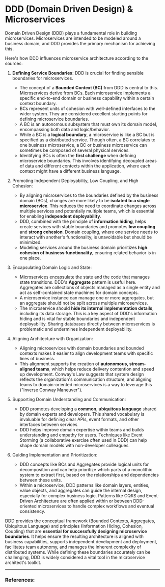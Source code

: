 # DDD (Domain Driven Design) & Microservices

Domain Driven Design (DDD) plays a fundamental role in building microservices. Microservices are intended to be modeled around a business domain, and DDD provides the primary mechanism for achieving this.

Here's how DDD influences microservice architecture according to the sources:
1. **Defining Service Boundaries:** DDD is crucial for finding sensible boundaries for microservices.
   - The concept of a **Bounded Context (BC)** from DDD is central to this. Microservices derive from BCs. Each microservice implements a specific end-to-end domain or business capability within a certain context boundary.
   - BCs represent units of cohesion with well-defined interfaces to the wider system. They are considered excellent starting points for defining microservice boundaries.
   - A BC is an autonomous subsystem that must own its domain model, encompassing both data and logic/behavior.
   - While a BC is a **logical boundary**, a microservice is like a BC but is specified as a distributed service. Though often, a BC correlates to one business microservice, a BC or business microservice can sometimes be composed of several physical services.
   - Identifying BCs is often the **first challenge** when defining microservice boundaries. This involves identifying decoupled areas of data and different contexts within the application, where each context might have a different business language.
  
2. Promoting Independent Deployability, Low Coupling, and High Cohesion:
   - By aligning microservices to the boundaries defined by the business domain (BCs), changes are more likely to be **isolated to a single microservice**. This reduces the need to coordinate changes across multiple services and potentially multiple teams, which is essential for enabling **independent deployability**.
   - DDD, combined with the principle of **information hiding**, helps create services with stable boundaries and promotes **low coupling** and **strong cohesion**. Domain coupling, where one service needs to interact with another's functionality, is unavoidable but should be minimized.
   - Modeling services around the business domain prioritizes **high cohesion of business functionality**, ensuring related behavior is in one place.
  
3. Encapsulating Domain Logic and State:
   - Microservices encapsulate the state and the code that manages state transitions. DDD's **Aggregate** pattern is useful here. Aggregates are collections of objects managed as a single entity and act as self-contained state machines for domain concepts.
   - A microservice instance can manage one or more aggregates, but an aggregate should not be split across multiple microservices.
   - The microservice should **hide its internal implementation details**, including its data storage. This is a key aspect of DDD's information hiding and is vital for stable boundaries and independent deployability. Sharing databases directly between microservices is problematic and undermines independent deployability.
  
4. Aligning Architecture with Organization:
   - Aligning microservices with domain boundaries and bounded contexts makes it easier to align development teams with specific lines of business.
   - This alignment supports the creation of **autonomous, stream-aligned teams**, which helps reduce delivery contention and speed up development. Conway's Law suggests that system design reflects the organization's communication structure, and aligning teams to domain-oriented microservices is a way to leverage this ("Inverse Conway Maneuver").
  
5. Supporting Domain Understanding and Communication:
   - DDD promotes developing a **common, ubiquitous language** shared by domain experts and developers. This shared vocabulary is invaluable for defining clear APIs, event formats, and other interfaces between services.
   - DDD helps improve domain expertise within teams and builds understanding and empathy for users. Techniques like Event Storming (a collaborative exercise often used in DDD) can help shape domain models with non-developer colleagues.

6. Guiding Implementation and Prioritization:
   - DDD concepts like BCs and Aggregates provide logical units for decomposition and can help prioritize which parts of a monolithic system to extract first, based on the relationships and dependencies between these units.
   - Within a microservice, DDD patterns like domain layers, entities, value objects, and aggregates can guide the internal design, especially for complex business logic. Patterns like CQRS and Event-Driven Architecture are often applied within or between DDD-oriented microservices to handle complex workflows and eventual consistency.

DDD provides the conceptual framework (Bounded Contexts, Aggregates, Ubiquitous Language) and principles (Information Hiding, Cohesion, Coupling) that are **essential for successfully designing microservice boundaries**. It helps ensure the resulting architecture is aligned with business capabilities, supports independent development and deployment, facilitates team autonomy, and manages the inherent complexity of distributed systems. While defining these boundaries accurately can be challenging, DDD is widely considered a vital tool in the microservice architect's toolkit.

---
### References:
